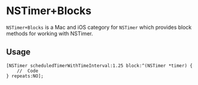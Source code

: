 NSTimer+Blocks
===========

`NSTimer+Blocks` is a Mac and iOS category for `NSTimer` which provides block methods for working with NSTimer.

Usage
-----

    [NSTimer scheduledTimerWithTimeInterval:1.25 block:^(NSTimer *timer) {
    	//	Code
    } repeats:NO];
